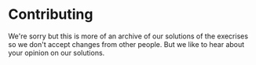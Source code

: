 # Contributing

We're sorry but this is more of an archive of our solutions of the execrises so we don't accept changes from other people.
But we like to hear about your opinion on our solutions.
